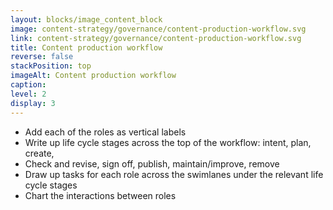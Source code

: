 ```yaml
---
layout: blocks/image_content_block
image: content-strategy/governance/content-production-workflow.svg
link: content-strategy/governance/content-production-workflow.svg
title: Content production workflow
reverse: false
stackPosition: top
imageAlt: Content production workflow
caption:
level: 2
display: 3
---
```


- Add each of the roles as vertical labels
- Write up life cycle stages across the top of the workflow: intent, plan, create,
- Check and revise, sign off, publish, maintain/improve, remove
- Draw up tasks for each role across the swimlanes under the relevant life cycle stages
- Chart the interactions between roles